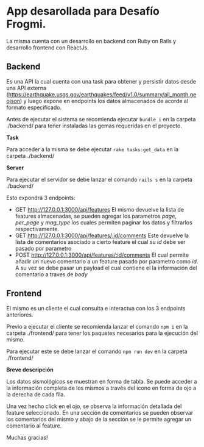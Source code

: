 # App desarollada para Desafío Frogmi.

La misma cuenta con un desarrollo en backend con Ruby on Rails y desarrollo frontend con ReactJs.

## Backend
Es una API la cual cuenta con una task para obtener y persistir datos desde una API externa (https://earthquake.usgs.gov/earthquakes/feed/v1.0/summary/all_month.geojson) y luego expone en endpoints los datos almacenados de acorde al formato especificado.

Antes de ejecutar el sistema se recomienda ejecutar `bundle i` en la carpeta ./backend/ para tener instaladas las gemas requeridas en el proyecto.

**Task**

Para acceder a la misma se debe ejecutar `rake tasks:get_data` en la carpeta ./backend/


**Server**

Para ejecutar el servidor se debe lanzar el comando `rails s` en la carpeta ./backend/

Esto expondrá 3 endpoints:
- GET http://127.0.0.1:3000/api/features
El mismo devuelve la lista de features almacenadas, se pueden agregar los parametros _page_, _per_page_ y _mag_type_ los cuales permiten paginar los datos y filtrarlos respectivamente.
- GET http://127.0.0.1:3000/api/features/:id/comments
Este devuelve la lista de comentarios asociado a cierto feature el cual su _id_ debe ser pasado por parametro
- POST http://127.0.0.1:3000/api/features/:id/comments
El cual permite añadir un nuevo comentario a un feature pasado por parametro como _id_. A su vez se debe pasar un payload el cual contiene el la información del comentario a traves de _body_


## Frontend
El mismo es un cliente el cual consulta e interactua con los 3 endpoints anteriores.

Previo a ejecutar el cliente se recomienda lanzar el comando `npm i` en la carpeta ./frontend/ para tener los paquetes necesarios para la ejecución del mismo.

Para ejecutar este se debe lanzar el comando `npm run dev` en la carpeta ./frontend/

**Breve descripción**

Los datos sismológicos se muestran en forma de tabla. Se puede acceder a la información completa de los mismos a través del icono en forma de ojo a la derecha de cada fila.

Una vez hecho click en el ojo, se observa la información detallada del feature seleccionado. En una sección de comentarios se pueden observar los comentarios del mismo y abajo de la sección se le permite agregar un comentario al feature.


Muchas gracias!